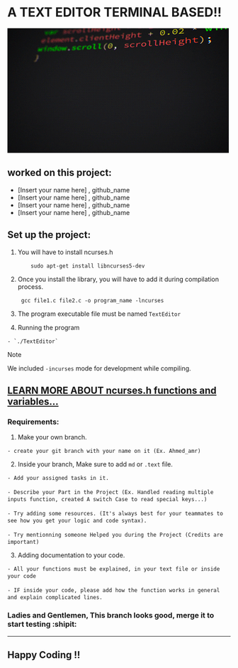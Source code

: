 # A TEXT EDITOR TERMINAL BASED!!

![Coding](./giphy.gif)



## worked on this project:

  - [Insert your name here] , github_name
  - [Insert your name here] , github_name
  - [Insert your name here] , github_name
  - [Insert your name here] , github_name

## Set up the project:
  1. You will have to install ncurses.h
     ```
         sudo apt-get install libncurses5-dev
     ```

  3. Once you install the library, you will have to add it during compilation process.

     ```
      gcc file1.c file2.c -o program_name -lncurses
     ```
    
  4. The program executable file must be named `TextEditor`

  6. Running the program

    - `./TextEditor`

> [!NOTE]
> We included `-incurses` mode for development while compiling.

[LEARN MORE ABOUT ncurses.h functions and variables...](https://poe.com/s/mH2TpYKyzHMC2NLB1Ois)
------

### Requirements:

  1. Make your own branch.

    - create your git branch with your name on it (Ex. Ahmed_amr)

  2. Inside your branch, Make sure to add `md` or `.text` file.

    - Add your assigned tasks in it.

    - Describe your Part in the Project (Ex. Handled reading multiple inputs function, created A switch Case to read special keys...)

    - Try adding some resources. (It's always best for your teammates to see how you get your logic and code syntax).

    - Try mentionning someone Helped you during the Project (Credits are important)

  3. Adding documentation to your code.

    - All your functions must be explained, in your text file or inside your code

    - IF inside your code, please add how the function works in general and explain complicated lines.

  ### Ladies and Gentlemen, This branch looks good, merge it to start testing :shipit: 

----------

## Happy Coding !!

